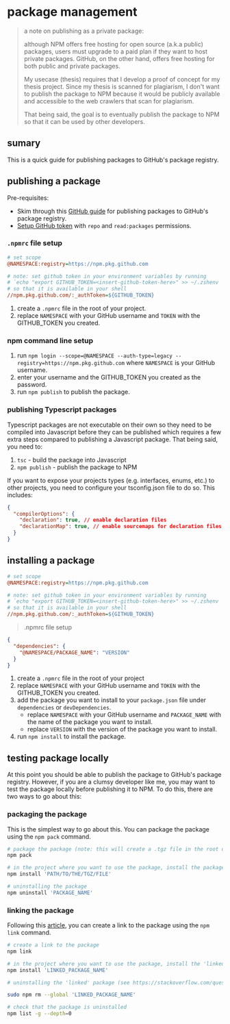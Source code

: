 # package management

> a note on publishing as a private package:
>
>although NPM offers free hosting for open source (a.k.a public) packages, users must upgrade to a paid plan if they want to host private packages. GitHub, on the other hand, offers free hosting for both public and private packages.
>
> My usecase (thesis) requires that I develop a proof of concept for my thesis project. Since my thesis is scanned for plagiarism, I don't want to publish the package to NPM because it would be publicly available and accessible to the web crawlers that scan for plagiarism.
>
>That being said, the goal is to eventually publish the package to NPM so that it can be used by other developers.

## sumary

This is a quick guide for publishing packages to GitHub's package registry.

## publishing a package

Pre-requisites:

- Skim through this [GitHub guide](https://docs.github.com/en/packages/working-with-a-github-packages-registry/working-with-the-npm-registry#publishing-a-package-using-a-local-npmrc-file) for publishing packages to GitHub's package registry.
- [Setup GitHub token](https://github.com/settings/tokens) with `repo` and `read:packages` permissions.

### `.npmrc` file setup

```ini
# set scope
@NAMESPACE:registry=https://npm.pkg.github.com

# note: set github token in your environment variables by running
# `echo "export GITHUB_TOKEN=<insert-github-token-here>" >> ~/.zshenv
# so that it is available in your shell
//npm.pkg.github.com/:_authToken=${GITHUB_TOKEN}
```

1. create a `.npmrc` file in the root of your project.
2. replace `NAMESPACE` with your GitHub username and `TOKEN` with the GITHUB_TOKEN you created.

### npm command line setup

1. run `npm login --scope=@NAMESPACE --auth-type=legacy --registry=https://npm.pkg.github.com` where `NAMESPACE` is your GitHub username.
2. enter your username and the GITHUB_TOKEN you created as the password.
3. run `npm publish` to publish the package.

### publishing Typescript packages

Typescript packages are not executable on their own so they need to be compiled into Javascript before they can be published which requires a few extra steps compared to publishing a Javascript package. That being said, you need to:

1. `tsc` - build the package into Javascript
2. `npm publish` - publish the package to NPM

If you want to expose your projects types (e.g. interfaces, enums, etc.) to other projects, you need to configure your tsconfig.json file to do so. This includes:

```json
{
  "compilerOptions": {
    "declaration": true, // enable declaration files
    "declarationMap": true, // enable sourcemaps for declaration files
  }
}
```

## installing a package

```ini
# set scope
@NAMESPACE:registry=https://npm.pkg.github.com

# note: set github token in your environment variables by running
# `echo "export GITHUB_TOKEN=<insert-github-token-here>" >> ~/.zshenv
# so that it is available in your shell
//npm.pkg.github.com/:_authToken=${GITHUB_TOKEN}
```

> .npmrc file setup

```json
{
  "dependencies": {
    "@NAMESPACE/PACKAGE_NAME": "VERSION"
  }
}
```

1. create a `.npmrc` file in the root of your project
2. replace `NAMESPACE` with your GitHub username and `TOKEN` with the GITHUB_TOKEN you created.
3. add the package you want to install to your `package.json` file under `dependencies` or `devDependencies`.
   - replace `NAMESPACE` with your GitHub username and `PACKAGE_NAME` with the name of the package you want to install.
   - replace `VERSION` with the version of the package you want to install.
4. run `npm install` to install the package.

## testing package locally

At this point you should be able to publish the package to GitHub's package registry. However, if you are a clumsy developer like me, you may want to test the package locally before publishing it to NPM. To do this, there are two ways to go about this:

### packaging the package

This is the simplest way to go about this. You can package the package using the `npm pack` command.

```bash
# package the package (note: this will create a .tgz file in the root of the project)
npm pack

# in the project where you want to use the package, install the package
npm install 'PATH/TO/THE/TGZ/FILE'

# uninstalling the package
npm uninstall 'PACKAGE_NAME'
```

### linking the package

Following this [article](https://flaviocopes.com/npm-local-package/), you can create a link to the package using the `npm link` command.

```bash
# create a link to the package
npm link

# in the project where you want to use the package, install the 'linked' package
npm install 'LINKED_PACKAGE_NAME'

# uninstalling the 'linked' package (see https://stackoverflow.com/questions/19094630/how-do-i-uninstall-a-package-installed-using-npm-link)

sudo npm rm --global 'LINKED_PACKAGE_NAME'

# check that the package is uninstalled
npm list -g --depth=0
```
